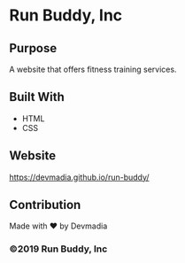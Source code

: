 # Run Buddy, Inc

## Purpose
A website that offers fitness training services. 

## Built With
* HTML
* CSS

## Website
https://devmadia.github.io/run-buddy/

## Contribution
Made with ❤️ by Devmadia

### ©️2019 Run Buddy, Inc 
